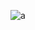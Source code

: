 ![a](https://cloud.githubusercontent.com/assets/21317654/19093534/1531882c-8a51-11e6-8dce-d6e7c52c35b5.png)
